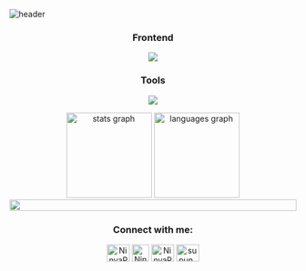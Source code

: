 ![header](https://capsule-render.vercel.app/api?text=capsule_render&animation=fadeIn)

<h3 align="center" color="red"> Frontend </h3>
<p align="center">
  <a href="https://skillicons.dev">
    <img src="https://skillicons.dev/icons?i=css,html,ts,js,react,nextjs,bootstrap,tailwind" />
  </a>
</p>

<h3 align="center">Tools</h3>
<p align="center">
  <a href="https://skillicons.dev">
    <img src="https://skillicons.dev/icons?i=git,github,figma,vscode" />
  </a>
</p>


<div align="center">
  <img src="https://github-readme-stats.vercel.app/api?username=Ms-Crexa&show_icons=true&theme=dracula&hide_border=false" height="150" alt="stats graph"  />
  <img src="https://github-readme-stats.vercel.app/api/top-langs?username=maurodesouza&locale=en&hide_title=false&layout=compact&card_width=320&langs_count=5&theme=dracula&hide_border=false" height="150" alt="languages graph"  />
</div>


<img src="https://i.imgur.com/dBaSKWF.gif" height="20" width="100%">

<h3 align="center">Connect with me:</h3>
<p align="center">
<a href="https://www.linkedin.com/in/marjhealou-nina-anne-paraiso-8421b9273/" target="blank"><img align="center" src="https://raw.githubusercontent.com/rahuldkjain/github-profile-readme-generator/master/src/images/icons/Social/linked-in-alt.svg" alt="NinyaParaiso" height="30" width="40" /></a>
<a href="https://www.behance.net/marjhealouparaiso" target="blank"><img align="center" src="https://seeklogo.com/images/B/behance-logo-1373E40919-seeklogo.com.png" alt="NinyaParaiso" height="30" width="30" /></a>
<a href="https://www.facebook.com/profile.php?id=100085171995770&mibextid=ZbWKw" target="blank"><img align="center" src="https://raw.githubusercontent.com/rahuldkjain/github-profile-readme-generator/master/src/images/icons/Social/facebook.svg" alt="NinyaParaiso" height="30" width="40" /></a>
<a href="https://www.instagram.com/marjoriegravent/" target="blank"><img align="center" src="https://raw.githubusercontent.com/rahuldkjain/github-profile-readme-generator/master/src/images/icons/Social/instagram.svg" alt="supun___lk" height="30" width="40" /></a>
</p>


